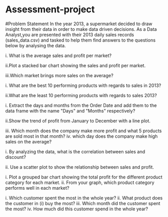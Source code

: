 # Assessment-project
#Problem Statement
In the year 2013, a supermarket decided to draw insight from their data in order to make data driven decisions. As a Data Analyst,you are presented with their 2013 daily sales records (sales_data.csv) and tasked to help them find answers to the questions below by analysing the data.

i. What is the average sales and profit per market?

ii.Plot a stacked bar chart showing the sales and profit per market.

iii.Which market brings more sales on the average?

i. What are the best 10 performing products with regards to sales in 2013?

ii.What are the least 10 performing products with regards to sales 2013?

i. Extract the days and months from the Order Date and add them to the data frame with the name "Days" and "Months" respectively?

ii.Show the trend of profit from January to December with a line plot.

iii. Which month does the company make more profit and what 5 products are sold most in that month? iv. which day does the company make high sales on the average?

i. By analyzing the data, what is the correlation between sales and discount?

ii. Use a scatter plot to show the relationship between sales and profit.

i. Plot a grouped bar chart showing the total profit for the different product category for each market. ii. From your graph, which product category performs well in each market?

i. Which customer spent the most in the whole year? ii. What product does the customer in (i) buy the most? iii. Which month did the customer spent the most? iv. How much did this customer spend in the whole year?
